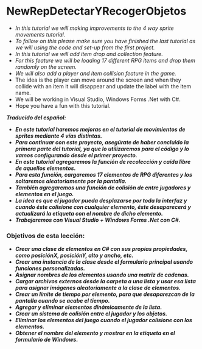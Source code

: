 # NewRepDetectarYRecogerObjetos

- _In this tutorial we will making improvements to the 4 way sprite movements tutorial._
- _To follow on this please make sure you have finished the last tutorial as we will using the code and set-up from the first project._
- _In this tutorial we will add item drop and collection feature._
- _For this feature we will be loading 17 different RPG items and drop them randomly on the screen._
- _We will also add a player and item collision feature in the game._
- The idea is the player can move around the screen and when they collide with an item it will disappear and update the label with the item name.
- We will be working in Visual Studio, Windows Forms .Net with C#.
- Hope you have a fun with this tutorial.

**_Traducido del español:_**

- **_En este tutorial haremos mejoras en el tutorial de movimientos de sprites mediante 4 vías distintas._**
- **_Para continuar con este proyecto, asegúrate de haber concluido la primera parte del tutorial, ya que lo utilizaremos para el código y lo vamos configurando desde el primer proyecto._**
- **_En este tutorial agregaremos la función de recolección y caída libre de aquellos elementos._**
- **_Para esta función, cargaremos 17 elementos de RPG diferentes y los soltaremos aleatoriamente por la pantalla._**
- **_También agregaremos una función de colisión de entre jugadores y elementos en el juego._**
- **_La idea es que el jugador pueda desplazarse por toda la interfaz y cuando éste colisione con cualquier elemento, éste desaparecerá y actualizará la etiqueta con el nombre de dicho elemento._**
- **_Trabajaremos con Visual Studio + Windows Forms .Net con C#._**

### Objetivos de esta lección:

- **_Crear una clase de elementos en C# con sus propias propiedades, como posiciónX, posiciónY, alto y ancho, etc._**
- **_Crear una instancia de la clase desde el formulario principal usando funciones personalizadas._**
- **_Asignar nombres de los elementos usando una matriz de cadenas._**
- **_Cargar archivos externos desde la carpeta a una lista y usar esa lista para asignar imágenes aleatoriamente a la clase de elementos._**
- **_Crear un límite de tiempo por elemento, para que desaparezcan de la pantalla cuando se acabe el tiempo._**
- **_Agregar y eliminar elementos dinámicamente de la lista._**
- **_Crear un sistema de colisión entre el jugador y los objetos._**
- **_Eliminar los elementos del juego cuando el jugador colisione con los elementos._**
- **_Obtener el nombre del elemento y mostrar en la etiqueta en el formulario de Windows._**
